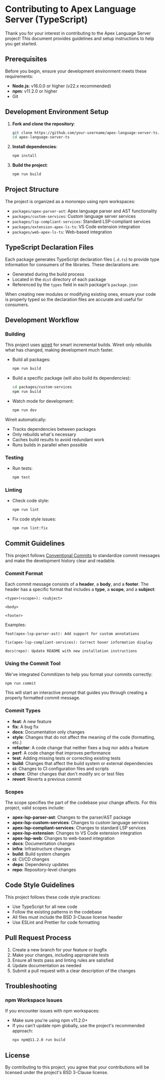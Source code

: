 # Contributing to Apex Language Server (TypeScript)

Thank you for your interest in contributing to the Apex Language Server project! This document provides guidelines and setup instructions to help you get started.

## Prerequisites

Before you begin, ensure your development environment meets these requirements:

- **Node.js**: v16.0.0 or higher (v22.x recommended)
- **npm**: v11.2.0 or higher
- Git

## Development Environment Setup

1. **Fork and clone the repository**:

   ```bash
   git clone https://github.com/your-username/apex-language-server-ts.git
   cd apex-language-server-ts
   ```

2. **Install dependencies**:

   ```bash
   npm install
   ```

3. **Build the project**:
   ```bash
   npm run build
   ```

## Project Structure

The project is organized as a monorepo using npm workspaces:

- `packages/apex-parser-ast`: Apex language parser and AST functionality
- `packages/custom-services`: Custom language server services
- `packages/lsp-compliant-services`: Standard LSP-compliant services
- `packages/extension-apex-ls-ts`: VS Code extension integration
- `packages/web-apex-ls-ts`: Web-based integration

## TypeScript Declaration Files

Each package generates TypeScript declaration files (`.d.ts`) to provide type information for consumers of the libraries. These declarations are:

- Generated during the build process
- Located in the `dist` directory of each package
- Referenced by the `types` field in each package's `package.json`

When creating new modules or modifying existing ones, ensure your code is properly typed so the declaration files are accurate and useful for consumers.

## Development Workflow

### Building

This project uses [wireit](https://github.com/google/wireit) for smart incremental builds. Wireit only rebuilds what has changed, making development much faster.

- Build all packages:

  ```bash
  npm run build
  ```

- Build a specific package (will also build its dependencies):

  ```bash
  cd packages/custom-services
  npm run build
  ```

- Watch mode for development:
  ```bash
  npm run dev
  ```

Wireit automatically:

- Tracks dependencies between packages
- Only rebuilds what's necessary
- Caches build results to avoid redundant work
- Runs builds in parallel when possible

### Testing

- Run tests:
  ```bash
  npm test
  ```

### Linting

- Check code style:

  ```bash
  npm run lint
  ```

- Fix code style issues:
  ```bash
  npm run lint:fix
  ```

## Commit Guidelines

This project follows [Conventional Commits](https://www.conventionalcommits.org/) to standardize commit messages and make the development history clear and readable.

### Commit Format

Each commit message consists of a **header**, a **body**, and a **footer**. The header has a specific format that includes a **type**, a **scope**, and a **subject**:

```
<type>(<scope>): <subject>

<body>

<footer>
```

Examples:

```
feat(apex-lsp-parser-ast): Add support for custom annotations

fix(apex-lsp-compliant-services): Correct hover information display

docs(repo): Update README with new installation instructions
```

### Using the Commit Tool

We've integrated Commitizen to help you format your commits correctly:

```bash
npm run commit
```

This will start an interactive prompt that guides you through creating a properly formatted commit message.

### Commit Types

- **feat**: A new feature
- **fix**: A bug fix
- **docs**: Documentation only changes
- **style**: Changes that do not affect the meaning of the code (formatting, etc.)
- **refactor**: A code change that neither fixes a bug nor adds a feature
- **perf**: A code change that improves performance
- **test**: Adding missing tests or correcting existing tests
- **build**: Changes that affect the build system or external dependencies
- **ci**: Changes to CI configuration files and scripts
- **chore**: Other changes that don't modify src or test files
- **revert**: Reverts a previous commit

### Scopes

The scope specifies the part of the codebase your change affects. For this project, valid scopes include:

- **apex-lsp-parser-ast**: Changes to the parser/AST package
- **apex-lsp-custom-services**: Changes to custom language services
- **apex-lsp-compliant-services**: Changes to standard LSP services
- **apex-lsp-extension**: Changes to VS Code extension integration
- **apex-lsp-web**: Changes to web-based integration
- **docs**: Documentation changes
- **infra**: Infrastructure changes
- **build**: Build system changes
- **ci**: CI/CD changes
- **deps**: Dependency updates
- **repo**: Repository-level changes

## Code Style Guidelines

This project follows these code style practices:

- Use TypeScript for all new code
- Follow the existing patterns in the codebase
- All files must include the BSD 3-Clause license header
- Use ESLint and Prettier for code formatting

## Pull Request Process

1. Create a new branch for your feature or bugfix
2. Make your changes, including appropriate tests
3. Ensure all tests pass and linting rules are satisfied
4. Update documentation as needed
5. Submit a pull request with a clear description of the changes

## Troubleshooting

### npm Workspace Issues

If you encounter issues with npm workspaces:

- Make sure you're using npm v11.2.0+
- If you can't update npm globally, use the project's recommended approach:
  ```bash
  npx npm@11.2.0 run build
  ```

## License

By contributing to this project, you agree that your contributions will be licensed under the project's BSD 3-Clause license.
